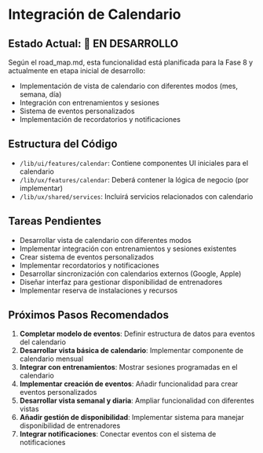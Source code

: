 # Integración de Calendario

## Estado Actual: 🔄 EN DESARROLLO

Según el road_map.md, esta funcionalidad está planificada para la Fase 8 y actualmente en etapa inicial de desarrollo:

- Implementación de vista de calendario con diferentes modos (mes, semana, día)
- Integración con entrenamientos y sesiones
- Sistema de eventos personalizados
- Implementación de recordatorios y notificaciones

## Estructura del Código

- `/lib/ui/features/calendar`: Contiene componentes UI iniciales para el calendario
- `/lib/ux/features/calendar`: Deberá contener la lógica de negocio (por implementar)
- `/lib/ux/shared/services`: Incluirá servicios relacionados con calendario

## Tareas Pendientes

- Desarrollar vista de calendario con diferentes modos
- Implementar integración con entrenamientos y sesiones existentes
- Crear sistema de eventos personalizados
- Implementar recordatorios y notificaciones
- Desarrollar sincronización con calendarios externos (Google, Apple)
- Diseñar interfaz para gestionar disponibilidad de entrenadores
- Implementar reserva de instalaciones y recursos

## Próximos Pasos Recomendados

1. **Completar modelo de eventos**: Definir estructura de datos para eventos del calendario
2. **Desarrollar vista básica de calendario**: Implementar componente de calendario mensual
3. **Integrar con entrenamientos**: Mostrar sesiones programadas en el calendario
4. **Implementar creación de eventos**: Añadir funcionalidad para crear eventos personalizados
5. **Desarrollar vista semanal y diaria**: Ampliar funcionalidad con diferentes vistas
6. **Añadir gestión de disponibilidad**: Implementar sistema para manejar disponibilidad de entrenadores
7. **Integrar notificaciones**: Conectar eventos con el sistema de notificaciones 